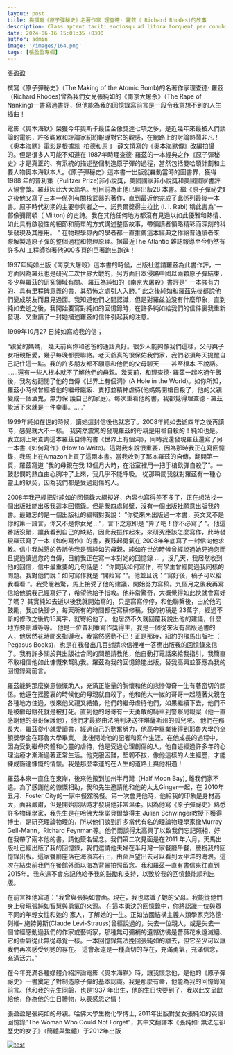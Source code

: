 ```yaml
---
layout: post
title: 與撰寫《原子彈秘史》名著作家 理查德· 羅茲（ Richard Rhodes)的故事
description: Class aptent taciti sociosqu ad litora torquent per conubia nostra, per inceptos himenaeos. Curabitur sodales ligula in libero. Sed dignissim lacinia nunc. Curabitur tortor. Pellentesque nibh. Aenean quam. In scelerisque sem at dolor. Maecenas mattis convallis tristique.
date: 2024-06-16 15:01:35 +0300
author: admin
image: '/images/164.png'
tags: [張盈盈專欄]
---
```

張盈盈

撰寫《原子彈秘史》（The Making of the Atomic Bomb)的名著作家理查德· 羅茲（Richard Rhodes)曾為我們女兒張純如的《南京大屠杀》（The Rape of Nanking)一書寫過書評，但他能為我的回憶錄寫前言是一段令我意想不到的人生插曲！

電影《奧本海默》榮獲今年奧斯卡最佳金像獎達七項之多，是近幾年來最被人們談論的電影，許多觀眾和評論家紛紛報導對它的觀感，在網路上的討論熱鬧非凡！《奧本海默》電影是根據凯 ·柏德和馬丁 ·薛文撰寫的《奧本海默傳》改編拍攝的。但是很多人可能不知道在 1987年時理查德· 羅茲的一本經典之作《原子彈秘史》才是真正的、有系統的描述整個制造原子彈的過程，當然包括曼哈頓計劃和主要人物奧本海默本人。《原子彈秘史》這本書一出版就轟動當時的圖書界，獲得 1988 年的普利策（Pulitzer Prize)非小說獎，美國國家非小說獎和美國國家書評人協會獎。羅茲因此大大出名。到目前為止他已經出版28 本書。繼《原子彈祕史》之後他又寫了三本一係列有關核武器的著作，直到最近他完成了此係列最後一本書。原子時代初期的主要參與者之一、諾貝爾獎得主拉比 (I. I. Rabi) 稱此書為“一部像彌爾頓（ Milton) 的史詩。我在其他任何地方都沒有見過以如此優​​雅和熱情、如此具有啟發性的細節和簡單的方式講述整個故事，帶領讀者領略精彩而深刻的科學發現及其應用。 ” 在物理學界內的學者都一直推薦這本經典之作給普通讀者來瞭解製造原子彈的整個過程和物理原理。据最近The Atlantic 雜誌報導至今仍然有許多AI 工程師抱著他900多頁的巨著跑出跑進！

1997年純如出版《南京大屠殺》這本書的時候，出版社邀請羅茲為此書作評，一方面因為羅茲也是研究二次世界大戰的，另方面日本侵略中國以兩顆原子彈結束，多少與羅茲的研究領域有關。 羅茲為純如的《南京大屠殺》書評是” 一本強有力的、具有里程碑意義的書，其恐怖之處引人入勝。” 此之後純如和羅茲先後都說他們變成朋友而且見過面。我知道他們之間認識，但是對羅兹並没有什麼印象，直到純如去逝之後，我開始要寫對純如的回憶錄時，在許多純如給我們的信件裏我重新發現、又重讀了一封她描述羅茲的信件引起我的注意。

1999年10月27 日純如寫給我的信；

“親愛的媽媽， 幾天前與你和爸爸的通話真好。很少人能夠像我們這樣，父母與子女相親相愛，幾乎每晚都要聯絡。老天爺真的很保佑我們家，我們必須每天提醒自己記住這一點。我的許多朋友都不願意和他們的父母聊天——甚至根本 不說話。 ……還有一些人根本就不了解他們的母親。幾天前，和理查德· 羅茲一起吃過午飯後，我匆匆翻閱了他的自傳《世界上有個洞》(A Hole in the World)。如你所知，羅茲小時候曾經被他的繼母餓飯、責打並精神虐待(他媽媽開槍自殺了，他的父親變成一個酒鬼，無力保 護自己的家庭)。每次重看他的書，我都覺得理查德 · 羅茲能活下來就是一件幸事。…..”

1999年純如在世的時候，讀她這封信後也就忘了。2008年純如去逝四年之後再讀時，感覺就大不一樣。 我突然震驚的發現羅茲的母親是用槍自殺的！純如也是。我立刻上網查詢這本羅茲自傳的書《世界上有個洞》，同時我還發現羅茲還寫了另一本書《如何寫作》(How to Write)。這對我來說很重要，因為那時我正在寫回憶錄，我馬上在Amazon上買了這兩本書。當我收到了那本羅茲的自傳，翻開第一頁，羅茲寫道 ”我的母親在我 13個月大時，在浴室裡用一把手槍飲彈自殺了”。一鼓悲憫的熱血由心胸冲了上來，我几乎不能呼吸。 從那瞬間我就對羅茲有一種心靈上的默契，因為我們都是受過創傷的人。

2008年我己經把對純如的回憶錄大綱擬好，內容也寫得差不多了，正在想法找一個出版社能出版我這本回憶錄。但是我四處碰壁，沒有一個出版社願意出版我的書。最難忘的是一個出版社的編輯對我說： ”你從來未出版過一本書，英文又不是你的第一語言，你又不是你女兒 …”，言下之意即是 ”算了吧！你不必寫了 ”。他這番話沒錯，讓我看到自己的缺點，因此我振作起來，來研究應該怎麼寫作，此時發現羅茲寫了一本《如何寫作》的書，我鼓起勇氣在 2008年年底寫了一封信向他求教。信中我誠懇的告訴他我是張純如的母親，純如在世的時候曾經說過她見過您而且提過讀過您的自傳，目前我正在寫一本對她的回憶錄 … 。沒几天，我居然收到他的回信，信中最重要的几句話是： ”你問我如何寫作，有學生曾經問過我同樣的問題。我對他們說：如何寫作就是 “開始寫 ””。他並且说：”寫好後，稿子可以給我看看 ”。我受寵若驚，馬上接受了他的建議，開始努力寫稿。九個月之後我再寫信給他說我己經寫好了，希望他給予指教。他非常驚奇，大概覺得如此快就會寫好了嗎？ 其實純如去逝以後我就開始寫的，只是寫寫停停，和他聯繫後，由於他的鼓勵，我加快腳步，每天所有的時間都在寫稿修稿。我的初稿是 23萬字，經過不斷的修改之後約15萬字，就寄給他了。 他居然不久就回覆我說出他的建議，什麼地方要刪減等等。 他是一位普利策寫作獎得主，我是一個從來沒有出版過書的人，他居然花時間來指導我，我當然感動不已！正是那時，紐約的飛馬出版社（ Pegasus Books)，也是在我發出几百封請求信裡唯一答應出版我的回憶錄來信了。我有許多關於與出版社合同的問題請教他，他自動打電話來給我指引，我簡直不敢相信他如此慷慨來幫助我。羅茲為我的回憶錄能出版，替我高興並答應為我的回憶錄寫前言。

羅茲能夠那麼樂意慷慨助人，充滿正能量的胸懷和他的悲慘傳奇一生有著密切的關係。他還在摇籃裏的時候他的母親就自殺了。他和他大一嵗的哥哥一起隨著父親在各種地方住過，後來他父親又結婚，他們的繼母虐待他們，如果繼續下去，他們不是被繼母餓死就是被打死。直到他的哥哥有一天勇敢的騎車到警察局報案（他一直感謝他的哥哥保護他），他們才最終由法院判決送往堪薩斯州的孤兒院。 他們在那長大，羅茲從小就愛讀書，經過自己的勤奮努力，他高中畢業後得到耶魯大學的全額獎學金在耶魯大學畢業。 此後開始他的記者和寫作生涯。在他成長的過程中，因為受到繼母肉體和心靈的虐待，他是受過心理創傷的人，他自述經過許多年的心理治療才漸漸過著正常生活。他克服困難，堅韌不拔，像他這樣的人生經歷，才能練成豁達慷慨的情懷。我是那麼幸運的在人生的道路上與他相遇！

羅茲本來一直住在東岸，後來他搬到加州半月灣（Half Moon Bay), 離我們家不遠。為了感謝他的慷慨相助，我和先生邀請他和他的太太Ginger一起，在 2010年五月、Foster City的一家中餐舘晚餐。笫一次會見他時，他給我的印象是身材高大，面容嚴肅，但是開始談話時才發現他非常溫柔。因為他寫《原子彈祕史》熟悉許多物理學家，我先生是在哈佛大學諾貝爾獎得主 Julian Schwinger教授下獲得博士，是研究理論物理的，所以他们談到許多當代有名的理論物理學家像Murray Gell-Mann，Richard Feynman等。他們兩談得太高興了以致我們忘記照相，好在我帶了兩本他的書，請他簽名留念。我們第二次見面是在2011 年六月，天馬出版社己經出版了我的回憶錄，我們邀請他夫婦在半月灣一家餐廳午餐，慶祝我的回憶錄出版。這家餐廳座落在海濱岩石上，由窗戶望出去可以看到太平洋的海浪。這次在結束前我們在餐館外面以海為背景拍照留念。我和羅茲一直有書信來往直到 2015年。我永遠不會忘記他給予我的鼓勵和支持，以致於我的回憶錄能順利出版。

在前言裡他寫道：”我曾與張純如會面。現在，我也認識了她的父母。我能從他們身上發現張純如智慧與勇氣的來源。 在這本勇決的回憶錄中，你將認識一位與眾不同的年輕女性和她的 家人，了解她的一生。正如法國結構主義人類學家克洛德· 列維– 施特勞斯(Claude Lévi-Strauss)曾經說過的，失去一位親人，或是失去一個曾經感動過我們的作家或藝術家，那種無可彌補的遺憾彷彿是薔薇花永遠滅絕、它的香氣從此無從尋覓一樣。一本回憶錄無法挽回張純如的離去，但它至少可以讓我們再次感受到她的存在。 這會永遠是一種真切的存在，充滿勇氣，充滿信念，充滿活力。”

在今年充滿各種媒體介紹評論電影《奧本海默》時，讓我懷念他，是他的《原子彈祕史》一書奠定了對制造原子彈的基本認識。我是那麼有幸，他能為我的回憶錄寫前言。他和我的先生同齡，也是1937 年出生，他的生日快要到了，我以此文呈獻給他，作為他的生日禮物，以表感恩之情！

 張盈盈是張纯如的母親。哈佛大學生物化學博士,  2011年出版對愛女張純如的英語回憶錄”The Woman Who Could Not Forget”，其中文翻譯本《張纯如: 無法忘卻歷史的女子》（簡體與繁體）于2012年出版


<a href="https://thatirischang.github.io/pdf/20240616.pdf" target="_blank">
  <img src="https://thatirischang.github.io/images/20240616.jpg" alt="test" title="点击查看PDF">
</a>
